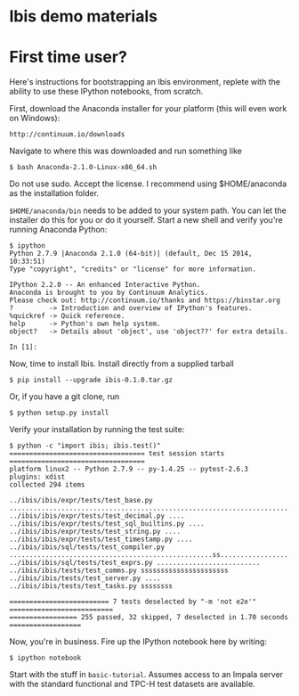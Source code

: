 Ibis demo materials
===

First time user?
===

Here's instructions for bootstrapping an Ibis environment, replete with the
ability to use these IPython notebooks, from scratch.

First, download the Anaconda installer for your platform (this will even work
on Windows):

    http://continuum.io/downloads

Navigate to where this was downloaded and run something like

    $ bash Anaconda-2.1.0-Linux-x86_64.sh

Do not use sudo. Accept the license. I recommend using $HOME/anaconda as the
installation folder.

`$HOME/anaconda/bin` needs to be added to your system path. You can let the
installer do this for you or do it yourself. Start a new shell and verify
you're running Anaconda Python:

    $ ipython
    Python 2.7.9 |Anaconda 2.1.0 (64-bit)| (default, Dec 15 2014, 10:33:51)
    Type "copyright", "credits" or "license" for more information.

    IPython 2.2.0 -- An enhanced Interactive Python.
    Anaconda is brought to you by Continuum Analytics.
    Please check out: http://continuum.io/thanks and https://binstar.org
    ?         -> Introduction and overview of IPython's features.
    %quickref -> Quick reference.
    help      -> Python's own help system.
    object?   -> Details about 'object', use 'object??' for extra details.

    In [1]:

Now, time to install Ibis. Install directly from a supplied tarball

    $ pip install --upgrade ibis-0.1.0.tar.gz

Or, if you have a git clone, run

    $ python setup.py install

Verify your installation by running the test suite:

	$ python -c "import ibis; ibis.test()"
	================================== test session starts ==================================
	platform linux2 -- Python 2.7.9 -- py-1.4.25 -- pytest-2.6.3
	plugins: xdist
	collected 294 items

	../ibis/ibis/expr/tests/test_base.py ......................................................................................................................................
	../ibis/ibis/expr/tests/test_decimal.py ....
	../ibis/ibis/expr/tests/test_sql_builtins.py ....
	../ibis/ibis/expr/tests/test_string.py ....
	../ibis/ibis/expr/tests/test_timestamp.py ....
	../ibis/ibis/sql/tests/test_compiler.py ...................................................ss........................
	../ibis/ibis/sql/tests/test_exprs.py ..........................
	../ibis/ibis/tests/test_comms.py ssssssssssssssssssssss
	../ibis/ibis/tests/test_server.py ....
	../ibis/ibis/tests/test_tasks.py ssssssss

	========================= 7 tests deselected by "-m 'not e2e'" ==========================
	================= 255 passed, 32 skipped, 7 deselected in 1.70 seconds ==================

Now, you're in business. Fire up the IPython notebook here by writing:

	$ ipython notebook

Start with the stuff in `basic-tutorial`. Assumes access to an Impala
server with the standard functional and TPC-H test datasets are available.